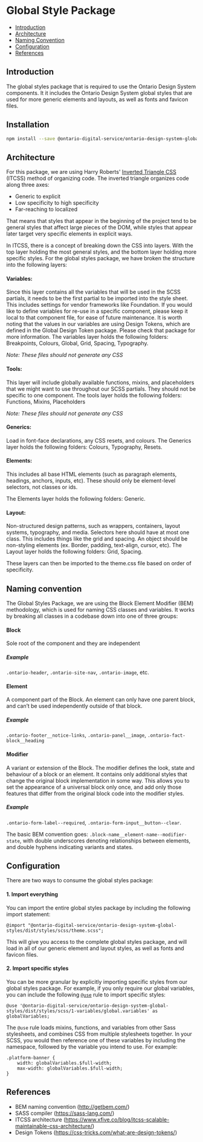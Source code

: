# Global Style Package

- [Introduction](#introduction)
- [Architecture](#architecture)
- [Naming Convention](#naming-convention)
- [Configuration](#configuration)
- [References](#references)

## Introduction

The global styles package that is required to use the Ontario Design System components. It it includes the Ontario Design System global styles that are used for more generic elements and layouts, as well as fonts and favicon files.

## Installation

```bash
npm install --save @ontario-digital-service/ontario-design-system-global-styles
```

## Architecture

For this package, we are using Harry Roberts' [Inverted Triangle CSS](https://www.xfive.co/blog/itcss-scalable-maintainable-css-architecture/) (ITCSS) method of organizing code. The inverted triangle organizes code along three axes:

- Generic to explicit
- Low specificity to high specificity
- Far-reaching to localized

That means that styles that appear in the beginning of the project tend to be general styles that affect large pieces of the DOM, while styles that appear later target very specific elements in explicit ways.

In ITCSS, there is a concept of breaking down the CSS into layers. With the top layer holding the most general styles, and the bottom layer holding more specific styles. For the global styles package, we have broken the structure into the following layers:

#### Variables:

Since this layer contains all the variables that will be used in the SCSS partials, it needs to be the first partial to be imported into the style sheet. This includes settings for vendor frameworks like Foundation. If you would like to define variables for re-use in a specific component, please keep it local to that component file, for ease of future maintenance.
It is worth noting that the values in our variables are using Design Tokens, which are defined in the Global Design Token package. Please check that package for more information.
The variables layer holds the following folders: Breakpoints, Colours, Global, Grid, Spacing, Typography.

_Note: These files should not generate any CSS_

#### Tools:

This layer will include globally available functions, mixins, and placeholders that we might want to use throughout our SCSS partials. They should not be specific to one component.
The tools layer holds the following folders: Functions, Mixins, Placeholders

_Note: These files should not generate any CSS_

#### Generics:

Load in font-face declarations, any CSS resets, and colours.
The Generics layer holds the following folders: Colours, Typography, Resets.

#### Elements:

This includes all base HTML elements (such as paragraph elements, headings, anchors, inputs, etc). These should only be element-level selectors, not classes or ids.

The Elements layer holds the following folders: Generic.

#### Layout:

Non-structured design patterns, such as wrappers, containers, layout systems, typography, and media. Selectors here should have at most one class. This includes things like the grid and spacing. An object should be non-styling elements (ex. Border, padding, text-align, cursor, etc).
The Layout layer holds the following folders: Grid, Spacing.

These layers can then be imported to the theme.css file based on order of specificity.

## Naming convention

The Global Styles Package, we are using the Block Element Modifier (BEM) methodology, which is used for naming CSS classes and variables. It works by breaking all classes in a codebase down into one of three groups:

#### Block

Sole root of the component and they are independent

##### Example

`.ontario-header`, `.ontario-site-nav`, `.ontario-image`, etc.

#### Element

A component part of the Block. An element can only have one parent block, and can’t be used independently outside of that block.

##### Example

`.ontario-footer__notice-links`, `.ontario-panel__image`, `.ontario-fact-block__heading`

#### Modifier

A variant or extension of the Block. The modifier defines the look, state and behaviour of a block or an element. It contains only additional styles that change the original block implementation in some way. This allows you to set the appearance of a universal block only once, and add only those features that differ from the original block code into the modifier styles.

##### Example

`.ontario-form-label--required`, `.ontario-form-input__button--clear`.

​​The basic BEM convention goes: `.block-name__element-name--modifier-state`, with double underscores denoting relationships between elements, and double hyphens indicating variants and states.

## Configuration

There are two ways to consume the global styles package:

#### 1. Import everything

You can import the entire global styles package by including the following import statement:

`@import "@ontario-digital-service/ontario-design-system-global-styles/dist/styles/scss/theme.scss";`

This will give you access to the complete global styles package, and will load in all of our generic element and layout styles, as well as fonts and favicon files.

#### 2. Import specific styles

You can be more granular by explicitly importing specific styles from our global styles package. For example, if you only require our global variables, you can include the following [`@use`](https://sass-lang.com/documentation/at-rules/use) rule to import specific styles:

`@use '@ontario-digital-service/ontario-design-system-global-styles/dist/styles/scss/1-variables/global.variables' as globalVariables;`

The `@use` rule loads mixins, functions, and variables from other Sass stylesheets, and combines CSS from multiple stylesheets together. In your SCSS, you would then reference one of these variables by including the namespace, followed by the variable you intend to use. For example:

```
.platform-banner {
	width: globalVariables.$full-width;
	max-width: globalVariables.$full-width;
}
```

## References

- BEM naming convention (http://getbem.com/)
- SASS compiler (https://sass-lang.com/)
- ITCSS architecture (https://www.xfive.co/blog/itcss-scalable-maintainable-css-architecture/)
- Design Tokens (https://css-tricks.com/what-are-design-tokens/)
